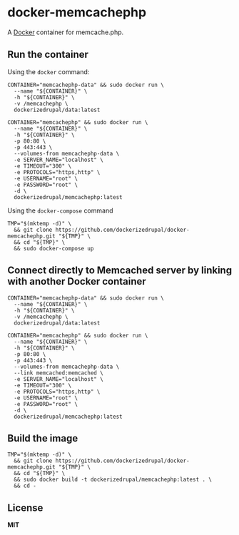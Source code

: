 # docker-memcachephp

A [Docker](https://docker.com/) container for memcache.php.

## Run the container

Using the `docker` command:

    CONTAINER="memcachephp-data" && sudo docker run \
      --name "${CONTAINER}" \
      -h "${CONTAINER}" \
      -v /memcachephp \
      dockerizedrupal/data:latest

    CONTAINER="memcachephp" && sudo docker run \
      --name "${CONTAINER}" \
      -h "${CONTAINER}" \
      -p 80:80 \
      -p 443:443 \
      --volumes-from memcachephp-data \
      -e SERVER_NAME="localhost" \
      -e TIMEOUT="300" \
      -e PROTOCOLS="https,http" \
      -e USERNAME="root" \
      -e PASSWORD="root" \
      -d \
      dockerizedrupal/memcachephp:latest

Using the `docker-compose` command

    TMP="$(mktemp -d)" \
      && git clone https://github.com/dockerizedrupal/docker-memcachephp.git "${TMP}" \
      && cd "${TMP}" \
      && sudo docker-compose up

## Connect directly to Memcached server by linking with another Docker container

    CONTAINER="memcachephp-data" && sudo docker run \
      --name "${CONTAINER}" \
      -h "${CONTAINER}" \
      -v /memcachephp \
      dockerizedrupal/data:latest

    CONTAINER="memcachephp" && sudo docker run \
      --name "${CONTAINER}" \
      -h "${CONTAINER}" \
      -p 80:80 \
      -p 443:443 \
      --volumes-from memcachephp-data \
      --link memcached:memcached \
      -e SERVER_NAME="localhost" \
      -e TIMEOUT="300" \
      -e PROTOCOLS="https,http" \
      -e USERNAME="root" \
      -e PASSWORD="root" \
      -d \
      dockerizedrupal/memcachephp:latest

## Build the image

    TMP="$(mktemp -d)" \
      && git clone https://github.com/dockerizedrupal/docker-memcachephp.git "${TMP}" \
      && cd "${TMP}" \
      && sudo docker build -t dockerizedrupal/memcachephp:latest . \
      && cd -

## License

**MIT**
